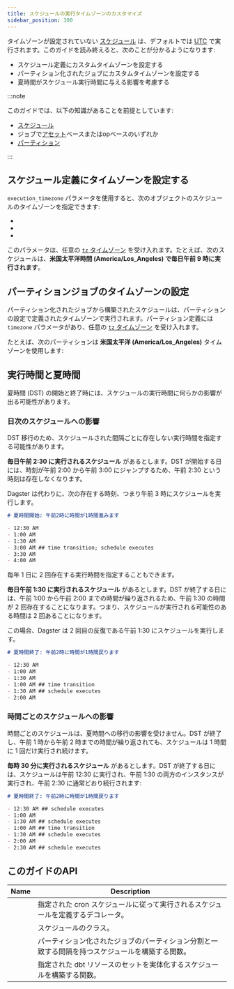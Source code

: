```yaml
---
title: スケジュールの実行タイムゾーンのカスタマイズ
sidebar_position: 300
---
```


タイムゾーンが設定されていない [スケジュール](index.md) は、デフォルトでは [UTC](https://en.wikipedia.org/wiki/Coordinated_Universal_Time) で実行されます。このガイドを読み終えると、次のことが分かるようになります:

- スケジュール定義にカスタムタイムゾーンを設定する
- パーティション化されたジョブにカスタムタイムゾーンを設定する
- 夏時間がスケジュール実行時間に与える影響を考慮する

:::note

このガイドでは、以下の知識があることを前提としています:

- [スケジュール](index.md)
- ジョブで[アセット](/guides/build/assets/asset-jobs)ベースまたはopベースのいずれか
- [パーティション](/guides/build/partitions-and-backfills/partitioning-assets)

:::

## スケジュール定義にタイムゾーンを設定する

`execution_timezone` パラメータを使用すると、次のオブジェクトのスケジュールのタイムゾーンを指定できます:

- <PyObject section="schedules-sensors" module="dagster" object="schedule" decorator />
- <PyObject section="schedules-sensors" module="dagster" object="ScheduleDefinition" />
- <PyObject section="libraries" object="build_schedule_from_dbt_selection" module="dagster_dbt" />

このパラメータは、任意の [`tz` タイムゾーン](https://en.wikipedia.org/wiki/List_of_tz_database_time_zones) を受け入れます。たとえば、次のスケジュールは、**米国太平洋時間 (America/Los_Angeles) で毎日午前 9 時に実行されます**。

<CodeExample path="docs_snippets/docs_snippets/concepts/partitions_schedules_sensors/schedules/schedules.py" startAfter="start_timezone" endBefore="end_timezone" />

## パーティションジョブのタイムゾーンの設定

パーティション化されたジョブから構築されたスケジュールは、パーティションの設定で定義されたタイムゾーンで実行されます。パーティション定義には `timezone` パラメータがあり、任意の [`tz` タイムゾーン](https://en.wikipedia.org/wiki/List_of_tz_database_time_zones) を受け入れます。

たとえば、次のパーティションは **米国太平洋 (America/Los_Angeles)** タイムゾーンを使用します:

<CodeExample path="docs_snippets/docs_snippets/concepts/partitions_schedules_sensors/partition_with_timezone.py" />

## 実行時間と夏時間

夏時間 (DST) の開始と終了時には、スケジュールの実行時間に何らかの影響が出る可能性があります。

### 日次のスケジュールへの影響

DST 移行のため、スケジュールされた間隔ごとに存在しない実行時間を指定する可能性があります。

**毎日午前 2:30 に実行されるスケジュール** があるとします。DST が開始する日には、時刻が午前 2:00 から午前 3:00 にジャンプするため、午前 2:30 という時刻は存在しなくなります。

Dagster は代わりに、次の存在する時刻、つまり午前 3 時にスケジュールを実行します。

```markdown
# 夏時間開始: 午前2時に時間が1時間進みます

- 12:30 AM
- 1:00 AM
- 1:30 AM
- 3:00 AM ## time transition; schedule executes
- 3:30 AM
- 4:00 AM
```

毎年 1 日に 2 回存在する実行時間を指定することもできます。

**毎日午前 1:30 に実行されるスケジュール** があるとします。DST が終了する日には、午前 1:00 から午前 2:00 までの時間が繰り返されるため、午前 1:30 の時間が 2 回存在することになります。つまり、スケジュールが実行される可能性のある時間は 2 回あることになります。

この場合、Dagster は 2 回目の反復である午前 1:30 にスケジュールを実行します。

```markdown
# 夏時間終了: 午前2時に時間が1時間戻ります

- 12:30 AM
- 1:00 AM
- 1:30 AM
- 1:00 AM ## time transition
- 1:30 AM ## schedule executes
- 2:00 AM
```

### 時間ごとのスケジュールへの影響

時間ごとのスケジュールは、夏時間への移行の影響を受けません。DST が終了し、午前 1 時から午前 2 時までの時間が繰り返されても、スケジュールは 1 時間に 1 回だけ実行され続けます。

**毎時 30 分に実行されるスケジュール** があるとします。DST が終了する日には、スケジュールは午前 12:30 に実行され、午前 1:30 の両方のインスタンスが実行され、午前 2:30 に通常どおり続行されます:

```markdown
# 夏時間終了: 午前2時に時間が1時間戻ります

- 12:30 AM ## schedule executes
- 1:00 AM
- 1:30 AM ## schedule executes
- 1:00 AM ## time transition
- 1:30 AM ## schedule executes
- 2:00 AM
- 2:30 AM ## schedule executes
```

## このガイドのAPI

| Name                                                                         | Description                                                                                         |
| ---------------------------------------------------------------------------- | --------------------------------------------------------------------------------------------------- |
| <PyObject section="schedules-sensors" module="dagster" object="schedule" decorator />         | 指定された cron スケジュールに従って実行されるスケジュールを定義するデコレータ。     |
| <PyObject section="schedules-sensors" module="dagster" object="ScheduleDefinition" />                                     | スケジュールのクラス。    |
| <PyObject section="schedules-sensors" module="dagster"  object="build_schedule_from_partitioned_job" />  | パーティション化されたジョブのパーティション分割と一致する間隔を持つスケジュールを構築する関数。 |
| <PyObject section="libraries" object="build_schedule_from_dbt_selection" module="dagster_dbt" /> | 指定された dbt リソースのセットを実体化するスケジュールを構築する関数。           |
